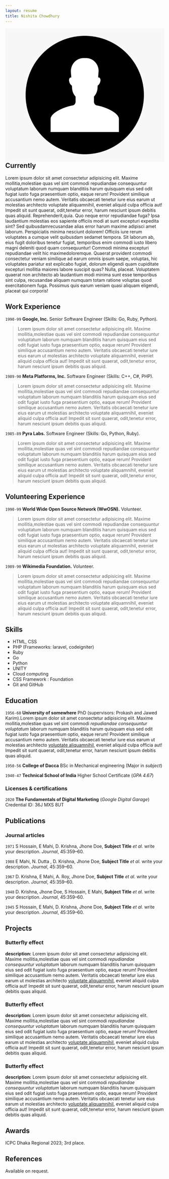 ```yaml
---
layout: resume
title: Nishita Chowdhury
---
```


<!-- Your Image -->
<img style="display= block; width= 100px; height= 100px; float: right;" src="assets/images/user.png" alt="User Image" />

## Currently

Lorem ipsum dolor sit amet consectetur adipisicing elit. Maxime mollitia,molestiae quas vel sint commodi repudiandae consequuntur voluptatum laborum numquam blanditiis harum quisquam eius sed odit fugiat iusto fuga praesentium optio, eaque rerum! Provident similique accusantium nemo autem. Veritatis obcaecati tenetur iure eius earum ut molestias architecto voluptate aliquamnihil, eveniet aliquid culpa officia aut! Impedit sit sunt quaerat, odit,tenetur error, harum nesciunt ipsum debitis quas aliquid. Reprehenderit,quia. Quo neque error repudiandae fuga? Ipsa laudantium molestias eos sapiente officiis modi at sunt excepturi expedita sint? Sed quibusdamrecusandae alias error harum maxime adipisci amet laborum. Perspiciatis minima nesciunt dolorem! Officiis iure rerum voluptates a cumque velit quibusdam sedamet tempora. Sit laborum ab, eius fugit doloribus tenetur fugiat, temporibus enim commodi iusto libero magni deleniti quod quam consequuntur! Commodi minima excepturi repudiandae velit hic maximedoloremque. Quaerat provident commodi consectetur veniam similique ad earum omnis ipsum saepe, voluptas, hic voluptates pariatur est explicabo fugiat, dolorum eligendi quam cupiditate excepturi mollitia maiores labore suscipit quas? Nulla, placeat. Voluptatem quaerat non architecto ab laudantium
modi minima sunt esse temporibus sint culpa, recusandae aliquam numquam totam ratione voluptas quod exercitationem fuga. Possimus quis earum veniam
quasi aliquam eligendi, placeat qui corporis!

## Work Experience

`1990-99`
**Google, Inc.** Senior Software Engineer (Skills: Go, Ruby, Python).

> Lorem ipsum dolor sit amet consectetur adipisicing elit. Maxime mollitia,molestiae quas vel sint commodi repudiandae consequuntur voluptatum laborum numquam blanditiis harum quisquam eius sed odit fugiat iusto fuga praesentium optio, eaque rerum! Provident similique accusantium nemo autem. Veritatis obcaecati tenetur iure eius earum ut molestias architecto voluptate aliquamnihil, eveniet aliquid culpa officia aut! Impedit sit sunt quaerat, odit,tenetur error, harum nesciunt ipsum debitis quas aliquid.

`1989-90`
**Meta Platforms, Inc.** Software Engineer (Skills: C++, C#, PHP).

> Lorem ipsum dolor sit amet consectetur adipisicing elit. Maxime mollitia,molestiae quas vel sint commodi repudiandae consequuntur voluptatum laborum numquam blanditiis harum quisquam eius sed odit fugiat iusto fuga praesentium optio, eaque rerum! Provident similique accusantium nemo autem. Veritatis obcaecati tenetur iure eius earum ut molestias architecto voluptate aliquamnihil, eveniet aliquid culpa officia aut! Impedit sit sunt quaerat, odit,tenetur error, harum nesciunt ipsum debitis quas aliquid.

`1985-89`
**Pyra Labs.** Software Engineer (Skills: Go, Python, Ruby).

> Lorem ipsum dolor sit amet consectetur adipisicing elit. Maxime mollitia,molestiae quas vel sint commodi repudiandae consequuntur voluptatum laborum numquam blanditiis harum quisquam eius sed odit fugiat iusto fuga praesentium optio, eaque rerum! Provident similique accusantium nemo autem. Veritatis obcaecati tenetur iure eius earum ut molestias architecto voluptate aliquamnihil, eveniet aliquid culpa officia aut! Impedit sit sunt quaerat, odit,tenetur error, harum nesciunt ipsum debitis quas aliquid.

## Volunteering Experience

`1990-99`
**World Wide Open Source Network (WwOSN).** Volunteer.

> Lorem ipsum dolor sit amet consectetur adipisicing elit. Maxime mollitia,molestiae quas vel sint commodi repudiandae consequuntur voluptatum laborum numquam blanditiis harum quisquam eius sed odit fugiat iusto fuga praesentium optio, eaque rerum! Provident similique accusantium nemo autem. Veritatis obcaecati tenetur iure eius earum ut molestias architecto voluptate aliquamnihil, eveniet aliquid culpa officia aut! Impedit sit sunt quaerat, odit,tenetur error, harum nesciunt ipsum debitis quas aliquid.

`1989-90`
**Wikimedia Foundation.** Volunteer.

> Lorem ipsum dolor sit amet consectetur adipisicing elit. Maxime mollitia,molestiae quas vel sint commodi repudiandae consequuntur voluptatum laborum numquam blanditiis harum quisquam eius sed odit fugiat iusto fuga praesentium optio, eaque rerum! Provident similique accusantium nemo autem. Veritatis obcaecati tenetur iure eius earum ut molestias architecto voluptate aliquamnihil, eveniet aliquid culpa officia aut! Impedit sit sunt quaerat, odit,tenetur error, harum nesciunt ipsum debitis quas aliquid.

## Skills

- HTML, CSS
- PHP (Frameworks: laravel, codeigniter)
- Ruby
- Go
- Python
- UNITY
- Cloud computing
- CSS Framework : Foundation
- Git and GitHub

## Education

`1956-60`
**University of somewhere** PhD (supervisors: Prokash and Jawed Karim).Lorem ipsum dolor sit amet consectetur adipisicing elit. Maxime mollitia,molestiae quas vel sint commodi _repudiandae consequuntur voluptatum_ laborum numquam blanditiis harum quisquam eius sed odit fugiat iusto fuga praesentium optio, eaque rerum! Provident similique accusantium nemo autem. Veritatis obcaecati tenetur iure eius earum ut molestias architecto [voluptate aliquamnihil](https://example.com), eveniet aliquid culpa officia aut! Impedit sit sunt quaerat, odit,tenetur error, harum nesciunt ipsum debitis quas aliquid.

`1950-56`
**College of Dacca** BSc in Mechanical engineering (Major in _subject_)

`1940-47`
**Technical School of India** Higher School Certificate (_GPA 4.67_)

### Licenses & certifications

`2020` **The Fundamentals of Digital Marketing** (_Google Digital Garage_)
Credential ID: 36J MXS 8UT

## Publications

### Journal articles

`1971`
S Hossain, E Mahi, D. Krishna, Jhone Doe, **Subject Title** _et al._ write your description. _Journal_, 45:359–60.

`1988`
E Mahi, N. Dutta , D. Krishna, Jhone Doe, **Subject Title** _et al._ write your description. _Journal_, 45:359–60.

`1967`
D. Krishna, E Mahi, A. Roy, Jhone Doe, **Subject Title** _et al._ write your description. _Journal_, 45:359–60.

`1948`
D. Krishna, Jhone Doe, S Hossain, E Mahi, **Subject Title** _et al._ write your description. _Journal_, 45:359–60.

`1945`
S Hossain, E Mahi, D. Krishna, Jhone Doe, **Subject Title** _et al._ write your description. _Journal_, 45:359–60.

## Projects

### Butterfly effect

**description:** Lorem ipsum dolor sit amet consectetur adipisicing elit. Maxime mollitia,molestiae quas vel sint commodi _repudiandae consequuntur voluptatum_ laborum numquam blanditiis harum quisquam eius sed odit fugiat iusto fuga praesentium optio, eaque rerum! Provident similique accusantium nemo autem. Veritatis obcaecati tenetur iure eius earum ut molestias architecto [voluptate aliquamnihil](https://example.com), eveniet aliquid culpa officia aut! Impedit sit sunt quaerat, odit,tenetur error, harum nesciunt ipsum debitis quas aliquid.

### Butterfly effect

**description:** Lorem ipsum dolor sit amet consectetur adipisicing elit. Maxime mollitia,molestiae quas vel sint commodi _repudiandae consequuntur voluptatum_ laborum numquam blanditiis harum quisquam eius sed odit fugiat iusto fuga praesentium optio, eaque rerum! Provident similique accusantium nemo autem. Veritatis obcaecati tenetur iure eius earum ut molestias architecto [voluptate aliquamnihil](https://example.com), eveniet aliquid culpa officia aut! Impedit sit sunt quaerat, odit,tenetur error, harum nesciunt ipsum debitis quas aliquid.

### Butterfly effect

**description:** Lorem ipsum dolor sit amet consectetur adipisicing elit. Maxime mollitia,molestiae quas vel sint commodi _repudiandae consequuntur voluptatum_ laborum numquam blanditiis harum quisquam eius sed odit fugiat iusto fuga praesentium optio, eaque rerum! Provident similique accusantium nemo autem. Veritatis obcaecati tenetur iure eius earum ut molestias architecto [voluptate aliquamnihil](https://example.com), eveniet aliquid culpa officia aut! Impedit sit sunt quaerat, odit,tenetur error, harum nesciunt ipsum debitis quas aliquid.

## Awards

ICPC Dhaka Regional 2023; 3rd place.

## References

Available on request.
